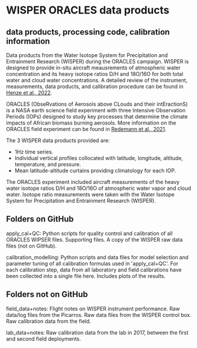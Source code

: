 # WISPER ORACLES data products 
## data products, processing code, calibration information

Data products from the Water Isotope System for Precipitation and Entrainment Research 
(WISPER) during the ORACLES campaign. WISPER is designed to provide in-situ aircraft 
meausrements of atmospheric water concentration and its heavy isotope ratios D/H and 
18O/16O for both total water and cloud water concentrations. A detailed review of the 
instrument, measurements, data products, and calibration procedure can be found in 
[Henze et al., 2022](https://doi.org/10.5194/essd-14-1811-2022).

ORACLES (ObseRvations of Aerosols above CLouds and their intEractionS) is a NASA earth 
science field experiment with three Intensive Observation Periods (IOPs) designed to study 
key processes that determine the climate impacts of African biomass burning aerosols. 
More information on the ORACLES field experiment can be found in [Redemann et al., 2021](https://espo.nasa.gov/oracles/content/ORACLES).

The 3 WISPER data products provided are:
* 1Hz time series.
* Individual vertical profiles collocated with latitude, longitude, altitude, temperature, 
and pressure.
* Mean latitude-altitude curtains providing climatology for each IOP.  


The ORACLES experiment included aircraft measurements of the heavy water isotope ratios D/H 
and 18O/16O of atmospheric water vapor and cloud water. Isotope ratio measurements were 
taken with the Water Isotope System for Precipitation and Entrainment Research (WISPER). 

Folders on GitHub
-------------------------

apply_cal+QC: Python scripts for quality control and calibration of all ORACLES WIPSER files. Supporting files. A copy of the WISPER raw data files (not on GitHub).

calibration_modelling: Python scripts and data files for model selection and parameter tuning of all calibration formulas used in 'apply_cal+QC'. For each calibration step, data from all laboratory and field calibrations have been collected into a single file here. Includes plots of the results.
	
Folders not on GitHub
-----------------------------

field_data+notes: Flight notes on WISPER instrument performance. Raw data/log files from the Picarros. Raw data files from the WISPER control box. Raw calibration data from the field.

lab_data+notes: Raw calibration data from the lab in 2017, between the first and second field deployments.
